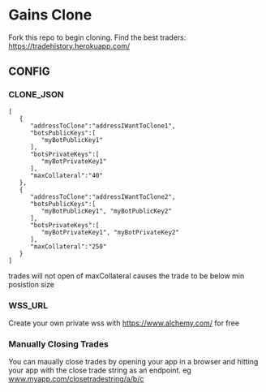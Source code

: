 # Gains Clone
Fork this repo to begin cloning.
Find the best traders: https://tradehistory.herokuapp.com/

## CONFIG

### CLONE_JSON
```
[
   {
      "addressToClone":"addressIWantToClone1",
      "botsPublicKeys":[
         "myBotPublicKey1"
      ],
      "botsPrivateKeys":[
         "myBotPrivateKey1"
      ],
      "maxCollateral":"40"
   },
   {
      "addressToClone":"addressIWantToClone2",
      "botsPublicKeys":[
         "myBotPublicKey1", "myBotPublicKey2"
      ],
      "botsPrivateKeys":[
         "myBotPrivateKey1", "myBotPrivateKey2"
      ],
      "maxCollateral":"250"
   }
]
```
trades will not open of maxCollateral causes the trade to be below min posistion size

### WSS_URL
Create your own private wss with https://www.alchemy.com/ for free

### Manually Closing Trades
You can maually close trades by opening your app in a browser and hitting your app with the close trade string as an endpoint. eg www.myapp.com/closetradestring/a/b/c
